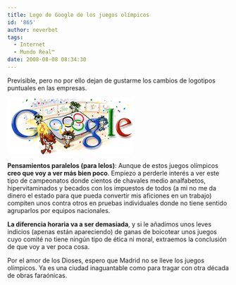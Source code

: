 ```yaml
---
title: Logo de Google de los juegos olímpicos
id: '865'
author: neverbot
tags:
  - Internet
  - Mundo Real™
date: 2008-08-08 08:34:30
---
```


Previsible, pero no por ello dejan de gustarme los cambios de logotipos puntuales en las empresas.

![Google Olympics08 Opening](./logo-de-google-de-los-juegos-olimpicos/google_olympics08_opening.gif "Google Olympics08 Opening")

**Pensamientos paralelos (para lelos)**: Aunque de estos juegos olímpicos **creo que voy a ver más bien poco**. Empiezo a perderle interés a ver este tipo de campeonatos donde cientos de chavales medio analfabetos, hipervitaminados y becados con los impuestos de todos (a mi no me da dinero el estado para que pueda convertir mis aficiones en un trabajo) compiten unos contra otros en pruebas individuales donde no tiene sentido agruparlos por equipos nacionales.

**La diferencia horaria va a ser demasiada**, y si le añadimos unos leves indicios (apenas están apareciendo) de ganas de boicotear unos juegos cuyo comité no tiene ningún tipo de ética ni moral, extraemos la conclusión de que voy a ver poca cosa.

Por el amor de los Dioses, espero que Madrid no se lleve los juegos olímpicos. Ya es una ciudad inaguantable como para tragar con otra década de obras faraónicas.